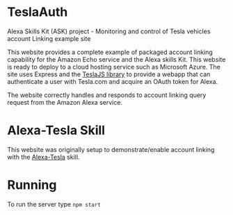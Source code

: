 # TeslaAuth
Alexa Skills Kit (ASK) project - Monitoring and control of Tesla vehicles account Linking example site

This website provides a complete example of packaged account linking capability for the Amazon Echo service 
and the Alexa skills Kit.  This website is ready to deploy to a cloud hosting service such as Microsoft
Azure.  The site uses Express and the [TeslaJS library](https://github.com/mseminatore/TeslaJS) 
to provide a webapp that can authenticate a user with Tesla.com and acquire an OAuth token for Alexa.

The website correctly handles and responds to account linking query request from the Amazon Alexa service.

# Alexa-Tesla Skill

This website was originally setup to demonstrate/enable account linking with the 
[Alexa-Tesla](https://github.com/mseminatore/alexa-tesla) skill.

# Running

To run the server type `npm start`
